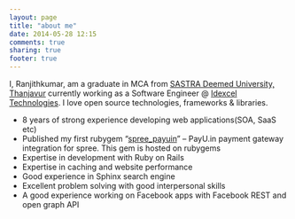 ```yaml
---
layout: page
title: "about me"
date: 2014-05-28 12:15
comments: true
sharing: true
footer: true
---
```


<p>I, Ranjithkumar, am a graduate in MCA from
<a href="http://www.sastra.edu">SASTRA Deemed University, Thanjavur</a>
currently working as a Software Engineer @ <a href="http://www.idexcel.com/">Idexcel Technologies</a>.
I love open source technologies, frameworks & libraries.
</p>

<ul>
  <li>8 years of strong experience developing web applications(SOA, SaaS etc)</li>
  <li>Published my first rubygem “<a href="https://rubygems.org/gems/spree_payuin">spree_payuin</a>” – PayU.in payment gateway integration for spree. This gem is hosted on rubygems</li>
  <li>Expertise in development with Ruby on Rails</li>
  <li>Expertise in caching and website performance</li>
  <li>Good experience in Sphinx search engine</li>
  <li>Excellent problem solving with good interpersonal skills</li>
  <li>A good experience working on Facebook apps with Facebook REST and open graph API</li>
</ul>
